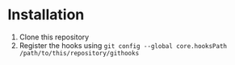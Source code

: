 # Installation
1. Clone this repository
2. Register the hooks using `git config --global core.hooksPath /path/to/this/repository/githooks`